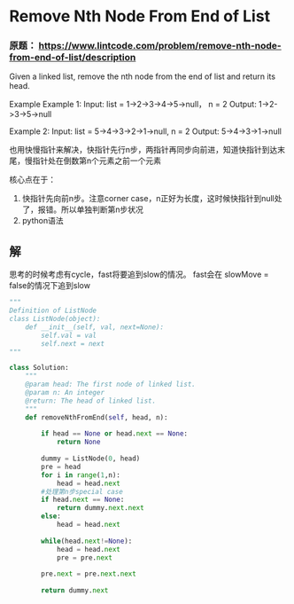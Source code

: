 # Remove Nth Node From End of List


### 原题： https://www.lintcode.com/problem/remove-nth-node-from-end-of-list/description

Given a linked list, remove the nth node from the end of list and return its head.

Example
Example 1:
	Input: list = 1->2->3->4->5->null， n = 2
	Output: 1->2->3->5->null


Example 2:
	Input:  list = 5->4->3->2->1->null, n = 2
	Output: 5->4->3->1->null
  
  
也用快慢指针来解决，快指针先行n步，两指针再同步向前进，知道快指针到达末尾，慢指针处在倒数第n个元素之前一个元素


核心点在于：
1. 快指针先向前n步。注意corner case，n正好为长度，这时候快指针到null处了，报错。所以单独判断第n步状况
2. python语法


## 解
思考的时候考虑有cycle，fast将要追到slow的情况。 fast会在 slowMove = false的情况下追到slow
```python
"""
Definition of ListNode
class ListNode(object):
    def __init__(self, val, next=None):
        self.val = val
        self.next = next
"""

class Solution:
    """
    @param head: The first node of linked list.
    @param n: An integer
    @return: The head of linked list.
    """
    def removeNthFromEnd(self, head, n):
        
        if head == None or head.next == None:
            return None
        
        dummy = ListNode(0, head)
        pre = head
        for i in range(1,n):
            head = head.next
        #处理第n步special case
        if head.next == None:
            return dummy.next.next
        else:
            head = head.next
        
        while(head.next!=None):
            head = head.next
            pre = pre.next
        
        pre.next = pre.next.next
        
        return dummy.next

```
